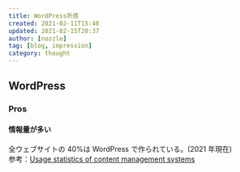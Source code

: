 ```yaml
---
title: WordPress所感
created: 2021-02-11T15:48
updated: 2021-02-15T20:37
author: [nozzle]
tag: [blog, impression]
category: thought
---
```


## WordPress

### Pros

#### 情報量が多い

全ウェブサイトの 40%は WordPress で作られている。(2021 年現在)  
参考：[Usage statistics of content management systems](https://w3techs.com/technologies/overview/content_management)
